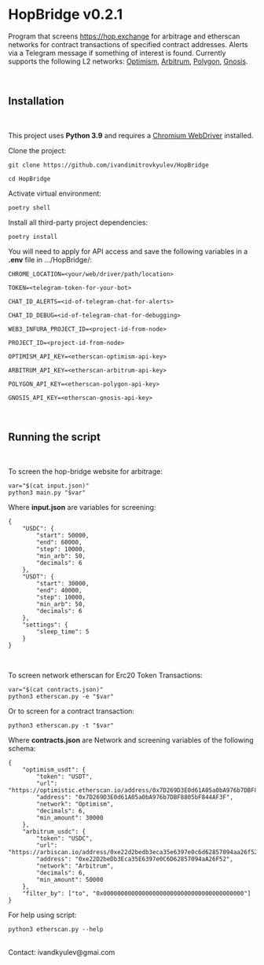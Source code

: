 # HopBridge v0.2.1

Program that screens https://hop.exchange for arbitrage and etherscan networks for contract transactions of specified contract addresses. Alerts via a Telegram message if something of interest is found. Currently supports the following L2 networks: [Optimism](https://optimistic.etherscan.io/), [Arbitrum](https://arbiscan.io/), [Polygon](https://polygonscan.com), [Gnosis](https://blockscout.com/xdai/mainnet/).

<br>

## Installation ##
<br>

This project uses **Python 3.9** and requires a
[Chromium WebDriver](https://chromedriver.chromium.org/getting-started/) installed.

Clone the project:
```
git clone https://github.com/ivandimitrovkyulev/HopBridge

cd HopBridge
```

Activate virtual environment:

```
poetry shell
```

Install all third-party project dependencies:
```
poetry install
```

You will need to apply for API access and save the following variables in a **.env** file in .../HopBridge/:
```
CHROME_LOCATION=<your/web/driver/path/location> 

TOKEN=<telegram-token-for-your-bot>

CHAT_ID_ALERTS=<id-of-telegram-chat-for-alerts>

CHAT_ID_DEBUG=<id-of-telegram-chat-for-debugging>

WEB3_INFURA_PROJECT_ID=<project-id-from-node>

PROJECT_ID=<project-id-from-node>

OPTIMISM_API_KEY=<etherscan-optimism-api-key>

ARBITRUM_API_KEY=<etherscan-arbitrum-api-key>

POLYGON_API_KEY=<etherscan-polygon-api-key>

GNOSIS_API_KEY=<etherscan-gnosis-api-key>
```
<br/>

## Running the script
<br/>

To screen the hop-bridge website for arbitrage:
```
var="$(cat input.json)"
python3 main.py "$var"
```

Where **input.json** are variables for screening:
```
{
    "USDC": {
        "start": 50000,
        "end": 60000,
        "step": 10000,
        "min_arb": 50,
        "decimals": 6
    },
    "USDT": {
        "start": 30000,
        "end": 40000,
        "step": 10000,
        "min_arb": 50,
        "decimals": 6
    },
    "settings": {
        "sleep_time": 5
    }
}
```
<br>

To screen network etherscan for Erc20 Token Transactions:
```
var="$(cat contracts.json)"
python3 etherscan.py -e "$var"
```
Or to screen for a contract transaction:
```
python3 etherscan.py -t "$var"
```

Where **contracts.json** are Network and screening variables of the following schema:
```
{
    "optimism_usdt": {
        "token": "USDT",
        "url": "https://optimistic.etherscan.io/address/0x7D269D3E0d61A05a0bA976b7DBF8805bF844AF3F",
        "address": "0x7D269D3E0d61A05a0bA976b7DBF8805bF844AF3F",
        "network": "Optimism",
        "decimals": 6,
        "min_amount": 30000
    },
    "arbitrum_usdc": {
        "token": "USDC",
        "url": "https://arbiscan.io/address/0xe22d2bedb3eca35e6397e0c6d62857094aa26f52",
        "address": "0xe22D2beDb3Eca35E6397e0C6D62857094aA26F52",
        "network": "Arbitrum",
        "decimals": 6,
        "min_amount": 50000
    },
    "filter_by": ["to", "0x0000000000000000000000000000000000000000"]
}
```

For help using script:
```
python3 etherscan.py --help
```

<br>
Contact: ivandkyulev@gmai.com